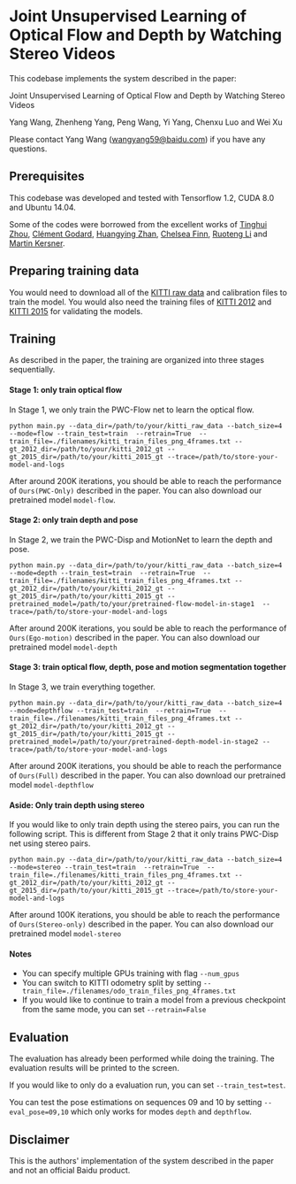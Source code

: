 # Joint Unsupervised Learning of Optical Flow and Depth by Watching Stereo Videos
This codebase implements the system described in the paper:

Joint Unsupervised Learning of Optical Flow and Depth by Watching Stereo Videos

Yang Wang, Zhenheng Yang, Peng Wang, Yi Yang, Chenxu Luo and Wei Xu

Please contact Yang Wang (wangyang59@baidu.com) if you have any questions.


## Prerequisites
This codebase was developed and tested with Tensorflow 1.2, CUDA 8.0 and Ubuntu 14.04. 

Some of the codes were borrowed from the excellent works of [Tinghui Zhou](https://github.com/tinghuiz/SfMLearner), [Clément Godard](https://github.com/mrharicot/monodepth), [Huangying Zhan](https://github.com/Huangying-Zhan/Depth-VO-Feat), [Chelsea Finn](https://github.com/tensorflow/models/tree/master/research/video_prediction), [Ruoteng Li](https://github.com/liruoteng/OpticalFlowToolkit) and [Martin Kersner](https://github.com/martinkersner/py_img_seg_eval).


## Preparing training data
You would need to download all of the [KITTI raw data](http://www.cvlibs.net/datasets/kitti/raw_data.php) and calibration files to train the model. You would also need the training files of [KITTI 2012](http://www.cvlibs.net/datasets/kitti/eval_stereo_flow.php?benchmark=stereo) and [KITTI 2015](http://www.cvlibs.net/datasets/kitti/eval_scene_flow.php?benchmark=stereo) for validating the models.

## Training
As described in the paper, the training are organized into three stages sequentially. 

#### Stage 1: only train optical flow
In Stage 1, we only train the PWC-Flow net to learn the optical flow. 
```
python main.py --data_dir=/path/to/your/kitti_raw_data --batch_size=4 --mode=flow --train_test=train  --retrain=True  --train_file=./filenames/kitti_train_files_png_4frames.txt --gt_2012_dir=/path/to/your/kitti_2012_gt --gt_2015_dir=/path/to/your/kitti_2015_gt --trace=/path/to/store-your-model-and-logs
```
After around 200K iterations, you should be able to reach the performance of `Ours(PWC-Only)` described in the paper. You can also download our pretrained model `model-flow`.

#### Stage 2: only train depth and pose
In Stage 2, we train the PWC-Disp and MotionNet to learn the depth and pose.
```
python main.py --data_dir=/path/to/your/kitti_raw_data --batch_size=4  --mode=depth --train_test=train  --retrain=True  --train_file=./filenames/kitti_train_files_png_4frames.txt --gt_2012_dir=/path/to/your/kitti_2012_gt --gt_2015_dir=/path/to/your/kitti_2015_gt --pretrained_model=/path/to/your/pretrained-flow-model-in-stage1  --trace=/path/to/store-your-model-and-logs
```
After around 200K iterations, you sould be able to reach the performance of `Ours(Ego-motion)` described in the paper. You can also download our pretrained model `model-depth`

#### Stage 3: train optical flow, depth, pose and motion segmentation together
In Stage 3, we train everything together.
```
python main.py --data_dir=/path/to/your/kitti_raw_data --batch_size=4  --mode=depthflow --train_test=train  --retrain=True  --train_file=./filenames/kitti_train_files_png_4frames.txt --gt_2012_dir=/path/to/your/kitti_2012_gt --gt_2015_dir=/path/to/your/kitti_2015_gt --pretrained_model=/path/to/your/pretrained-depth-model-in-stage2 --trace=/path/to/store-your-model-and-logs
```
After around 200K iterations, you should be able to reach the performance of `Ours(Full)` described in the paper. You can also download our pretrained model `model-depthflow`

#### Aside: Only train depth using stereo
If you would like to only train depth using the stereo pairs, you can run the following script. This is different from Stage 2 that it only trains PWC-Disp net using stereo pairs. 

```
python main.py --data_dir=/path/to/your/kitti_raw_data --batch_size=4 --mode=stereo --train_test=train  --retrain=True  --train_file=./filenames/kitti_train_files_png_4frames.txt --gt_2012_dir=/path/to/your/kitti_2012_gt --gt_2015_dir=/path/to/your/kitti_2015_gt --trace=/path/to/store-your-model-and-logs
```

After around 100K iterations, you should be able to reach the performance of `Ours(Stereo-only)` described in the paper. You can also download our pretrained model `model-stereo`

#### Notes
- You can specify multiple GPUs training with flag `--num_gpus`
- You can switch to KITTI odometry split by setting `--train_file=./filenames/odo_train_files_png_4frames.txt`
- If you would like to continue to train a model from a previous checkpoint from the same mode, you can set `--retrain=False` 

## Evaluation
The evaluation has already been performed while doing the training. The evaluation results will be printed to the screen.

If you would like to only do a evaluation run, you can set `--train_test=test`.

You can test the pose estimations on sequences 09 and 10 by setting `--eval_pose=09,10` which only works for modes `depth` and `depthflow`.


## Disclaimer
This is the authors' implementation of the system described in the paper and not an official Baidu product.